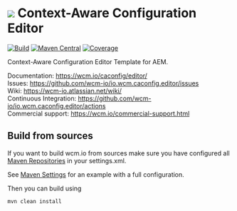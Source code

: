 <img src="https://wcm.io/images/favicon-16@2x.png"/> Context-Aware Configuration Editor
======
[![Build](https://github.com/wcm-io/io.wcm.caconfig.editor/workflows/Build/badge.svg?branch=develop)](https://github.com/wcm-io/io.wcm.caconfig.editor/actions?query=workflow%3ABuild+branch%3Adevelop)
[![Maven Central](https://img.shields.io/maven-central/v/io.wcm/io.wcm.caconfig.editor)](https://repo1.maven.org/maven2/io/wcm/io.wcm.caconfig.editor/)
[![Coverage](https://sonarcloud.io/api/project_badges/measure?project=wcm-io_io.wcm.caconfig.editor&metric=coverage)](https://sonarcloud.io/summary/new_code?id=wcm-io_io.wcm.caconfig.editor)

Context-Aware Configuration Editor Template for AEM.

Documentation: https://wcm.io/caconfig/editor/<br/>
Issues: https://github.com/wcm-io/io.wcm.caconfig.editor/issues<br/>
Wiki: https://wcm-io.atlassian.net/wiki/<br/>
Continuous Integration: https://github.com/wcm-io/io.wcm.caconfig.editor/actions<br/>
Commercial support: https://wcm.io/commercial-support.html


## Build from sources

If you want to build wcm.io from sources make sure you have configured all [Maven Repositories](https://wcm.io/maven.html) in your settings.xml.

See [Maven Settings](https://github.com/wcm-io/io.wcm.caconfig.editor/blob/develop/.maven-settings.xml) for an example with a full configuration.

Then you can build using

```
mvn clean install
```
